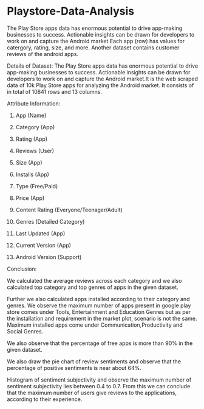 # Playstore-Data-Analysis
The Play Store apps data has enormous potential to drive app-making businesses to success. Actionable insights can be drawn for developers to work on and capture the Android market.Each app (row) has values for catergory, rating, size, and more. Another dataset contains customer reviews of the android apps.

Details of Dataset: The Play Store apps data has enormous potential to drive app-making businesses to success. Actionable insights can be drawn for developers to work on and capture the Android market.It is the web scraped data of 10k Play Store apps for analyzing the Android market. It consists of in total of 10841 rows and 13 columns.

Attribute Information:

1. App (Name)

2. Category (App)

3. Rating (App)

4. Reviews (User)

5. Size (App)

6. Installs (App)

7. Type (Free/Paid)

8. Price (App)

9. Content Rating (Everyone/Teenager/Adult)

10. Genres (Detailed Category)

11. Last Updated (App)

12. Current Version (App)

13. Android Version (Support)

Conclusion:

We calculated the average reviews across each category and we also calculated top category and top genres of apps in the given dataset.

Further we also calculated apps installed according to their category and genres. We observe the maximum number of apps present in google play store comes under Tools, Entertainment and Education Genres but as per the installation and requirement in the market plot, scenario is not the same. Maximum installed apps come under Communication,Productivity and Social Genres.

We also observe that the percentage of free apps is more than 90% in the given dataset.

We also draw the pie chart of review sentiments and observe that the percentage of positive sentiments is near about 64%.

Histogram of sentiment subjectivity and observe the maximum number of sentiment subjectivity lies between 0.4 to 0.7. From this we can conclude that the maximum number of users give reviews to the applications, according to their experience.
